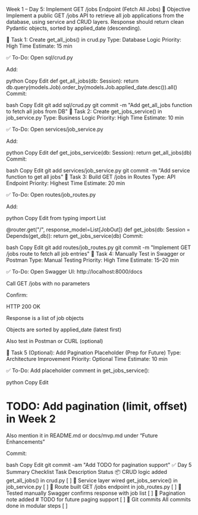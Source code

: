 Week 1 – Day 5: Implement GET /jobs Endpoint (Fetch All Jobs)
🎯 Objective
Implement a public GET /jobs API to retrieve all job applications from the database, using service and CRUD layers. Response should return clean Pydantic objects, sorted by applied_date (descending).

📌 Task 1: Create get_all_jobs() in crud.py
Type: Database Logic
Priority: High
Time Estimate: 15 min

✅ To-Do:
 Open sql/crud.py

 Add:

python
Copy
Edit
def get_all_jobs(db: Session):
    return db.query(models.Job).order_by(models.Job.applied_date.desc()).all()
 Commit:

bash
Copy
Edit
git add sql/crud.py
git commit -m "Add get_all_jobs function to fetch all jobs from DB"
📌 Task 2: Create get_jobs_service() in job_service.py
Type: Business Logic
Priority: High
Time Estimate: 10 min

✅ To-Do:
 Open services/job_service.py

 Add:

python
Copy
Edit
def get_jobs_service(db: Session):
    return get_all_jobs(db)
 Commit:

bash
Copy
Edit
git add services/job_service.py
git commit -m "Add service function to get all jobs"
📌 Task 3: Build GET /jobs in Routes
Type: API Endpoint
Priority: Highest
Time Estimate: 20 min

✅ To-Do:
 Open routes/job_routes.py

 Add:

python
Copy
Edit
from typing import List

@router.get("/", response_model=List[JobOut])
def get_jobs(db: Session = Depends(get_db)):
    return get_jobs_service(db)
 Commit:

bash
Copy
Edit
git add routes/job_routes.py
git commit -m "Implement GET /jobs route to fetch all job entries"
📌 Task 4: Manually Test in Swagger or Postman
Type: Manual Testing
Priority: High
Time Estimate: 15–20 min

✅ To-Do:
 Open Swagger UI: http://localhost:8000/docs

 Call GET /jobs with no parameters

 Confirm:

HTTP 200 OK

Response is a list of job objects

Objects are sorted by applied_date (latest first)

 Also test in Postman or CURL (optional)

📌 Task 5 (Optional): Add Pagination Placeholder (Prep for Future)
Type: Architecture Improvement
Priority: Optional
Time Estimate: 10 min

✅ To-Do:
 Add placeholder comment in get_jobs_service():

python
Copy
Edit
# TODO: Add pagination (limit, offset) in Week 2
 Also mention it in README.md or docs/mvp.md under “Future Enhancements”

 Commit:

bash
Copy
Edit
git commit -am "Add TODO for pagination support"
✅ Day 5 Summary Checklist
Task	Description	Status
📦 CRUD logic added	get_all_jobs() in crud.py	[ ]
🧩 Service layer wired	get_jobs_service() in job_service.py	[ ]
🔌 Route built	GET /jobs endpoint in job_routes.py	[ ]
🧪 Tested manually	Swagger confirms response with job list	[ ]
🧠 Pagination note added	# TODO for future paging support	[ ]
📘 Git commits	All commits done in modular steps	[ ]

